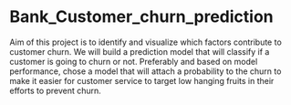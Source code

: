 # Bank_Customer_churn_prediction
Aim of this project is to identify and visualize which factors contribute to customer churn.
We will build a prediction model that will classify if a customer is going to churn or not.
Preferably and based on model performance, chose a model that will attach a probability to the churn to make it easier for customer service to target low hanging fruits in their efforts to prevent churn.
